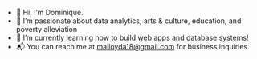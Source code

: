 - 👋 Hi, I’m Dominique.
- 👀 I’m passionate about data analytics, arts & culture, education, and poverty alleviation
- 🌱 I’m currently learning how to build web apps and database systems!
- 📬 You can reach me at malloyda18@gmail.com for business inquiries.
